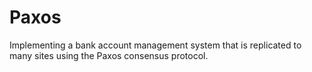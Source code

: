 # Paxos

Implementing a bank account management system that is replicated to many sites using the Paxos consensus protocol.